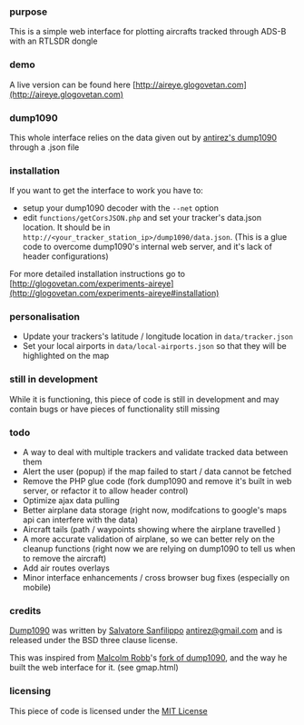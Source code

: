 ### purpose

This is a simple web interface for plotting aircrafts tracked through ADS-B with an RTLSDR dongle

### demo

A live version can be found here [http://aireye.glogovetan.com](http://aireye.glogovetan.com)

### dump1090

This whole interface relies on the data given out by [antirez's dump1090](https://github.com/antirez/dump1090) through a .json file

### installation

If you want to get the interface to work you have to:
- setup your dump1090 decoder with the `--net` option
- edit `functions/getCorsJSON.php` and set your tracker's data.json location. It should be in `http://<your_tracker_station_ip>/dump1090/data.json`. (This is a glue code to overcome dump1090's internal web server, and it's lack of header configurations)

For more detailed installation instructions go to [http://glogovetan.com/experiments-aireye](http://glogovetan.com/experiments-aireye#installation)

### personalisation

- Update your trackers's latitude / longitude location in `data/tracker.json`
- Set your local airports in `data/local-airports.json` so that they will be highlighted on the map

### still in development

While it is functioning, this piece of code is still in development and may contain bugs or have pieces of functionality still missing

### todo

- A way to deal with multiple trackers and validate tracked data between them
- Alert the user (popup) if the map failed to start / data cannot be fetched
- Remove the PHP glue code (fork dump1090 and remove it's built in web server, or refactor it to allow header control)
- Optimize ajax data pulling
- Better airplane data storage (right now, modifcations to google's maps api can interfere with the data)
- Aircraft tails (path / waypoints showing where the airplane travelled )
- A more accurate validation of airplane, so we can better rely on the cleanup functions (right now we are relying on dump1090 to tell us when to remove the aircraft)
- Add air routes overlays
- Minor interface enhancements / cross browser bug fixes (especially on mobile)

### credits

[Dump1090](https://github.com/antirez/dump1090) was written by [Salvatore Sanfilippo](https://github.com/antirez) <antirez@gmail.com> and is released under the BSD three clause license.

This was inspired from [Malcolm Robb](https://github.com/MalcolmRobb)'s [fork of dump1090](https://github.com/MalcolmRobb/dump1090), and the way he built the web interface for it. (see gmap.html)

### licensing

This piece of code is licensed under the [MIT License](https://github.com/rdig/aireye/blob/master/LICENSE)